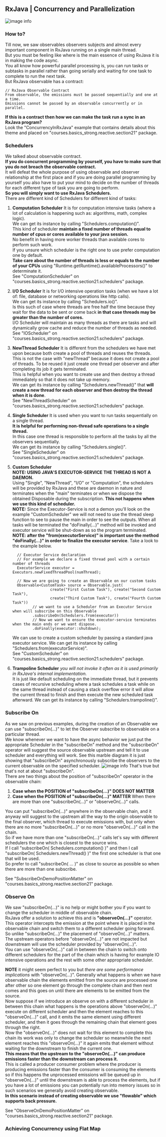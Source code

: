 ## RxJava | Concurrency and Parallelization  
![image info](./imgs/Schermata_20240909_162709.png "Mind Map")

### How to?
Till now, we saw observables observers subjects and almost every important component in RxJava running on a single main thread.  
But you must be feeling like where is the main essence of using RxJava it is in making the code async.  
You all know how powerful parallel processing is, you can run tasks or subtasks in parallel rather than going serially and waiting for one task to complete to run the next task.  
But RxJava observable has a contract:

    // RxJava Observable Contract
    From observable, the emissions must be passed sequentially and one at a time.
    Emissions cannot be passed by an observable concurrently or in parallel.  

**If this is a contract then how we can make the task run a sync in an RxJava program?**  
Look the "ConcurrencyInRxJava" example that contains details about this theme and placed on "courses.basics_strong.reactive.section21" package.

### Schedulers
We talked about observable contract.  
**If you do concurrent programming by yourself, you have to make sure that you do not breach the observable contract.**  
It will defeat the whole purpose of using observable and observer relationship at the first place and if you are doing parallel programming by yourself you also have to put your mind to decide on the number of threads for each different type of task you are going to perform.  
**So you will simply want to use RxJava Schedulers.**  
There are different kind of Schedulers for different kind of tasks:  
1. **Computation Scheduler** It is for computation intensive tasks (where a lot of calculation is happening such as: algorithms, math, complex logic).  
   We can get its instance by calling "Schedulers.computation()".  
   This kind of scheduler **maintain a fixed number of threads equal to number of cpus or cores available to your java session.**  
   No benefit in having more worker threads than available cores to perform such work.  
   If you unsure which scheduler is the right one to use prefer computation one by default.  
   **Take care about the number of threads is less or equals to the number of your CPUs** using "Runtime.getRuntime().availableProcessors()" to determinate it.  
   See "ComputationScheduler" on "courses.basics_strong.reactive.section21.schedulers" package.

2. **I/O Scheduler** It is for I/O intensive operation tasks (when we have a lot of: file, database or networking operations like http calls).  
   We can get its instance by calling "Schedulers.io()".  
   Is this such of case where threads are free half the time because they wait for the data to be sent or come back **in that case threads may be greater than the number of cores.**  
   I/O Scheduler will maintain as many threads as there are tasks and will dynamically grow cache and reduce the number of threads as needed.  
   See "IOScheduler" on "courses.basics_strong.reactive.section21.schedulers" package.

3. **NewThread Scheduler** It is different from the schedulers we have met upon because both create a pool of threads and reuses the threads.  
   This is not the case with "newThread" because it does not create a pool of threads. To be reused it just create one thread per observer and after completing its job it gets terminated.   
   This is helpful when you want to create use and then destroy a thread immediately so that it does not take up memory.  
   We can get its instance by calling "Schedulers.newThread()" that **will create a new thread for each observer and then destroy the thread when it is done**.  
   See "NewThreadScheduler" on "courses.basics_strong.reactive.section21.schedulers" package.

4. **Single Scheduler** It is used when you want to run tasks sequentially on a single thread.  
   **It is helpful for performing non-thread safe operations to a single thread.**  
   In this case one thread is responsible to perform all the tasks by all the observers sequentially.  
   We can get its instance by calling "Schedulers.single()".  
   See "SingleScheduler" on "courses.basics_strong.reactive.section21.schedulers" package.

5. **Custom Scheduler**  
   **NOTE: USING JAVA'S EXECUTOR-SERVICE THE THREAD IS NOT A DAEMON.**  
   Using "Single", "NewThread", "I/O" or "Computation", the schedulers will be provided by RxJava and these are daemon in nature and terminates when the "main" terminates or when we dispose the obtained Disposable during the subscription. **This not happens when we use this kind of scheduler.**  
   **NOTE:** Since the Executor-Service is not a demon you'll look on the example "CustomScheduler" we will not need to use the thread sleep function to see to pause the main in order to see the outputs. When all tasks will be terminated the "doFinally(...)" method will be invoked and executor service will be shut-down as so the program terminated.
   **NOTE: after the "from(executorService)" is important use the method "doFinally(...)" in order to finalize the executor service**. Take a look to the example below.

         // Executor Service declaration
         // For example we declare a fixed thread pool with a certain number of threads
         ExecutorService executor = Executors.newFixedThreadPool(numThread);

         // Now we are going to create an Observable on our custom tasks
         Observable<CustomTask> source = Observable.just(
                        create("First Custom Task"), create("Second Custom Task"),
                        create("Third Custom Task"), create("Fourth Custom Task"))
                // we want to use a Scheduler from an Executor Service when will subscribe on this Observable
                .subscribeOn(Schedulers.from(executor))
                // Now we want to ensure the executor-service terminates when the main ends or we want dispose.
                .doFinally(executor::shutdown);
 
   We can use to create a custom scheduler by passing a standard java executor service.
   We can get its instance by calling "Schedulers.from(executorService)".  
   See "CustomScheduler" on "courses.basics_strong.reactive.section21.schedulers" package.  

6. **Trampoline Scheduler** *you will not invoke it often as it is used primarily in RxJava's internal implementation.*  
   It is just like default scheduling on the immediate thread, but it prevents cases of recursive scheduling where a task schedules a task while on the same thread instead of causing a stack overflow error it will allow the current thread to finish and then execute the new scheduled task afterward.
   We can get its instance by calling "Schedulers.trampoline()".

### Subscribe On
As we saw on previous examples, during the creation of an Observable we can use "subscribeOn(...)" to let the Observer subscribe to observable on a particular thread.  
We know whenever we want to have the async behavior we just put the appropriate Scheduler in the "subscribeOn" method and the "subscribeOn" operator 
will suggest the source observable upstream and tell it to use scheduler and everything will work.
See this marble diagram it is just showing that "subscribeOn" asynchronously subscribe the observers to the current observable on the specified scheduler.
![image info](./imgs/Schermata_20240911_145836.png "Subscribe On")
That's true but that's not at about "subscribeOn".  
There are two things about the position of "subscribeOn" operator in the observable chain:  

1. **Case when the POSITION of "subscribeOn(...)" DOES NOT MATTER**  
2. **Case when the POSITION of "subscribeOn(...)" MATTER** When there are more than one "subscribeOn(...)" or "observeOn(...)" calls.  

You can put "subscribeOn(...)" anywhere in the observable chain, and it anyway will suggest to the upstream all the way to the origin observable 
to the final observer, which thread to execute emissions with, but only when there are no more "subscribeOn(...)"  or no more "observeOn(...)" call in the chain.  
So if we have more than one "subscribeOn(...)" calls let's say with different schedulers the one which is closest to the source wins.  
If I call "subscribeOn( Schedulers.computation() )" and then I call "subscribeOn( Schedulers.newThread() )" the first one scheduler is that one that will be used.  
So prefer to call "subscribeOn( ... )" as close to source as possible so when there are more than one subscribe.  

See "SubscribeOnDemoPositionMatter" on "courses.basics_strong.reactive.section21" package.

### Observe On
We saw "subscribeOn(...)" is no help or might bother you if you want to change the scheduler in middle of observable chain.  
RxJava offer a solution to achieve this and is **"observeOn(...)"** operator.  
This operator intercepts the emission at the point where it is placed in the observable chain and switch them to a different scheduler going forward.  
So unlike "subscribeOn(...)" the placement of "observeOn(...)" matters.  
The upstream operators before "observeOn(...)" are not impacted but downstream will use the scheduler provided by "observeOn(...)".  
You can use "observeOn(...)" call in between the chain to switch onto different schedulers for the part of the chain which is having for example IO intensive operations and the rest with some other appropriate scheduler.  

**NOTE** it might seem perfect to you but *there are some performance implications* with "observeOn(...)". 
Generally what happens is when we have observable chain the elements emitted from the source are processed one after other
so one element go through the complete chain and then next comes and this goes on until there are elements to be emitted from the source.  
Now suppose if we introduce an observe on with a different scheduler in between this chain what happens is the operations above "observeOn(...)" 
execute on different scheduler and then the element reaches to this "observeOn(...)" call, and it emits the same element using different scheduler, 
and then it goes through the remaining chain that element goes through the right.  
Now the "observeOn(...)" does not wait for this element to complete this chain its work was only to change the scheduler so meanwhile the next element
reaches this "observeOn(...)" it again emits that element without waiting for the downstream to finish the current one.  
**This means that the upstream to the "observeOn(...)" can produce emissions faster than the downstream can process it.**  
This is called a producer consumer problem where the producer is producing emissions faster than the consumer is consuming the elements so if this happens 
the unprocessed emissions will be queued up in "observeOn(...)" until the downstream is able to process the elements, 
but if you have a lot of emissions you can potentially run into memory issues so in such scenarios we generally avoid creating observable.  
**In this scenario instead of creating observable we use "flowable" which supports back pressure.**

See "ObserveOnDemoPositionMatter" on "courses.basics_strong.reactive.section21" package.

### Achieving Concurrency using Flat Map